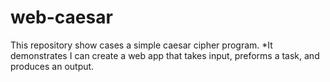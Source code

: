 # web-caesar

This repository show cases a simple caesar cipher program.
*It demonstrates I can create a web app that takes input, preforms a task, and produces an output.

